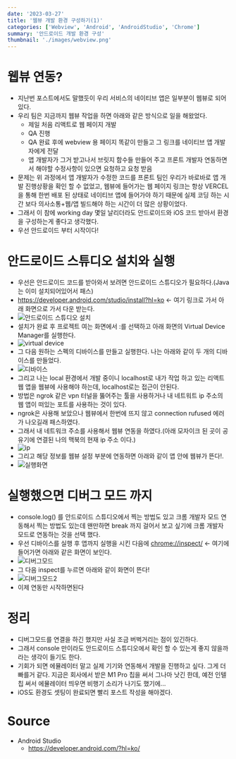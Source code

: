 ```yaml
---
date: '2023-03-27'
title: '웹뷰 개발 환경 구성하기(1)'
categories: ['Webview', 'Android', 'AndroidStudio', 'Chrome']
summary: '안드로이드 개발 환경 구성'
thumbnail: './images/webview.png'
---
```


# 웹뷰 연동?
- 지난번 포스트에서도 말했듯이 우리 서비스의 네이티브 앱은 일부분이 웹뷰로 되어 있다.
- 우리 팀은 지금까지 웹뷰 작업을 하면 아래와 같은 방식으로 일을 해왔었다.
  - 제일 처음 리액트로 웹 페이지 개발
  - QA 진행
  - QA 완료 후에 webview 용 페이지 똑같이 만들고 그 링크를 네이티브 앱 개발자에게 전달
  - 앱 개발자가 그거 받고나서 브릿지 함수들 만들어 주고 프론트 개발자 연동하면서 해야할 수정사항이 있으면 요청하고 요청 받음
- 문제는 위 과정에서 앱 개발자가 수정한 코드를 프론트 팀인 우리가 바로바로 앱 개발 진행상황을 확인 할 수 없었고, 웹뷰에 들어가는 웹 페이지 링크는 항상 VERCEL을 통해 한번 배포 된 상태로 네이티브 앱에 들어가야 하기 때문에 실제 코딩 하는 시간 보다 의사소통+웹/앱 빌드해야 하는 시간이 더 많은 상황이었다.
- 그래서 이 참에 working day 몇일 날리더라도 안드로이드와 iOS 코드 받아서 환경을 구성하는게 좋다고 생각했다.
- 우선 안드로이드 부터 시작이다!

# 안드로이드 스튜디오 설치와 실행
- 우선은 안드로이드 코드를 받아와서 보려면 안드로이드 스튜디오가 필요하다.(Java는 이미 설치되어있어서 패스)
- <https://developer.android.com/studio/install?hl=ko> <- 여기 링크로 가서 아래 화면으로 가서 다운 받는다.
- ![안드로이드 스튜디오 설치](https://user-images.githubusercontent.com/21151247/227894476-2aa57a1e-5038-4481-b957-624c2be75dd9.png)
- 설치가 완료 후 프로젝트 여는 화면에서 :를 선택하고 아래 화면의 Virtual Device Manager를 실행한다.
- ![virtual device](https://user-images.githubusercontent.com/21151247/227895503-1220046f-a63c-4d6c-a9f5-4d7a3b6577f0.png)
- 그 다음 원하는 스펙의 디바이스를 만들고 실행한다. 나는 아래와 같이 두 개의 디바이스를 만들었다.
- ![디바이스](https://user-images.githubusercontent.com/21151247/227897054-621902a7-bd11-4cf0-ae60-23676f294c98.png)
- 그리고 나는 local 환경에서 개발 중이니 localhost로 내가 작업 하고 있는 리액트 웹 앱을 웹뷰에 사용해야 하는데, localhost로는 접근이 안된다.
- 방법은 ngrok 같은 vpn 터널을 뚫어주는 툴을 사용하거나 내 네트워트 ip 주소의 웹 앱이 떠있는 포트를 사용하는 것이 있다.
- ngrok은 사용해 보았으나 웹뷰에서 한번에 뜨지 않고 connection rufused 에러가 나오길래 패스하였다. 
- 그래서 내 네트워크 주소를 사용해서 웹뷰 연동을 하였다.(아래 모자이크 된 곳이 공유기에 연결된 나의 맥북의 현재 ip 주소 이다.)
- ![ip](https://user-images.githubusercontent.com/21151247/227898526-ba298300-9a33-4480-b53a-00f9db3b5745.png)
- 그리고 해당 정보를 웹뷰 설정 부분에 연동하면 아래와 같이 앱 안에 웹뷰가 뜬다!.
- ![실행화면](https://user-images.githubusercontent.com/21151247/227899418-3bad4c10-351d-4496-ad0b-419c8ba3e705.png)

# 실행했으면 디버그 모드 까지
- console.log() 를 안드로이드 스튜디오에서 찍는 방법도 있고 크롬 개발자 모드 연동해서 찍는 방법도 있는데 왠만하면 break 까지 걸어서 보고 싶기에 크롬 개발자 모드로 연동하는 것을 선택 했다.
- 우선 디바이스를 실행 후 앱까지 실행을 시킨 다음에 <chrome://inspect/> <- 여기에 들어가면 아래와 같은 화면이 보인다.
- ![디버그모드](https://user-images.githubusercontent.com/21151247/227900868-2e9cebaf-aa98-4be5-8bcb-5ea39dc6b2f5.png)
- 그 다음 inspect를 누르면 아래와 같이 화면이 뜬다!
- ![디버그모드2](https://user-images.githubusercontent.com/21151247/227901862-bf244d51-ecde-4c11-81fa-01256500c14b.png)
- 이제 연동만 시작하면된다

# 정리
- 디버그모드를 연결을 하긴 했지만 사실 조금 버벅거리는 점이 있긴하다.
- 그래서 console 만이라도 안드로이드 스튜디오에서 확인 할 수 있는게 좋지 않을까라는 생각이 들기도 한다.
- 기회가 되면 에뮬레이터 말고 실제 기기와 연동해서 개발을 진행하고 싶다. 그게 더 빠를거 같다. 지금은 회사에서 받은 M1 Pro 칩을 써서 그나마 낫긴 한데, 예전 인텔칩 써서 에뮬레이터 띄우면 비행기 소리가 나기도 했기에...
- iOS도 환경도 셋팅이 완료되면 빨리 포스트 작성을 해야겠다.





# Source
- Android Studio
    - [<https://developer.android.com/?hl=ko/>](<https://developer.android.com/?hl=ko>)

    